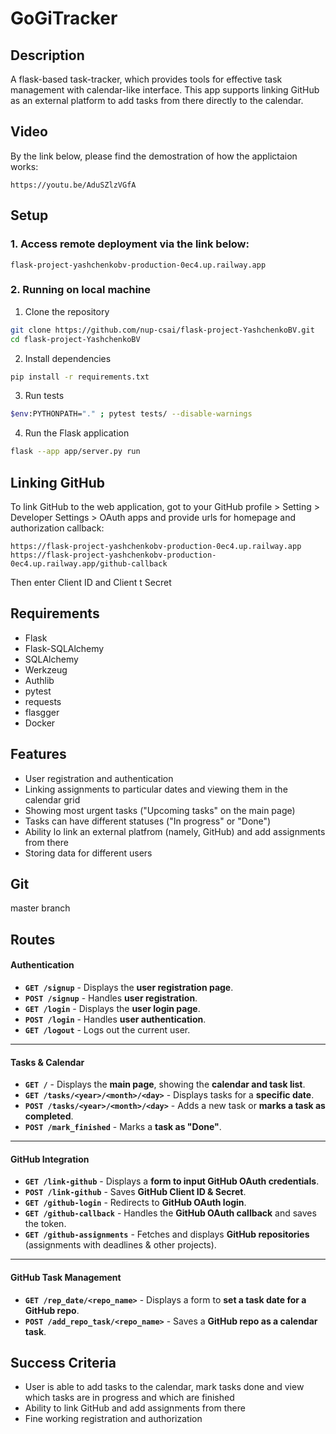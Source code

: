 # GoGiTracker

## Description

A flask-based task-tracker, which provides tools for effective task management with calendar-like interface. This app
supports linking GitHub as an external platform to add tasks from there directly to the calendar.

## Video
By the link below, please find the demostration of how the applictaion works:
```
https://youtu.be/AduSZlzVGfA
```

## Setup

### 1. Access remote deployment via the link below:

```
flask-project-yashchenkobv-production-0ec4.up.railway.app
```

### 2. Running on local machine

1) Clone the repository

```bash
git clone https://github.com/nup-csai/flask-project-YashchenkoBV.git
cd flask-project-YashchenkoBV
```

2) Install dependencies

```bash
pip install -r requirements.txt
```

3) Run tests

```bash
$env:PYTHONPATH="." ; pytest tests/ --disable-warnings
```

4) Run the Flask application

```bash
flask --app app/server.py run
```

## Linking GitHub
To link GitHub to the web application, got to your GitHub profile > Setting > Developer Settings > OAuth apps and provide urls for homepage and authorization callback:
```
https://flask-project-yashchenkobv-production-0ec4.up.railway.app
https://flask-project-yashchenkobv-production-0ec4.up.railway.app/github-callback
```
Then enter Client ID and Client t Secret

## Requirements

- Flask
- Flask-SQLAlchemy
- SQLAlchemy
- Werkzeug
- Authlib
- pytest
- requests
- flasgger
- Docker

## Features

* User registration and authentication
* Linking assignments to particular dates and viewing them in the calendar grid
* Showing most urgent tasks ("Upcoming tasks" on the main page)
* Tasks can have different statuses ("In progress" or "Done")
* Ability lo link an external platfrom (namely, GitHub) and add assignments from there
* Storing data for different users

## Git

master branch

## Routes


#### **Authentication**
- **`GET /signup`** - Displays the **user registration page**.
- **`POST /signup`** - Handles **user registration**.
- **`GET /login`** - Displays the **user login page**.
- **`POST /login`** - Handles **user authentication**.
- **`GET /logout`** - Logs out the current user.

---

#### **Tasks & Calendar**
- **`GET /`** - Displays the **main page**, showing the **calendar and task list**.
- **`GET /tasks/<year>/<month>/<day>`** - Displays tasks for a **specific date**.
- **`POST /tasks/<year>/<month>/<day>`** - Adds a new task or **marks a task as completed**.
- **`POST /mark_finished`** - Marks a **task as "Done"**.

---

#### **GitHub Integration**
- **`GET /link-github`** - Displays a **form to input GitHub OAuth credentials**.
- **`POST /link-github`** - Saves **GitHub Client ID & Secret**.
- **`GET /github-login`** - Redirects to **GitHub OAuth login**.
- **`GET /github-callback`** - Handles the **GitHub OAuth callback** and saves the token.
- **`GET /github-assignments`** - Fetches and displays **GitHub repositories** (assignments with deadlines & other projects).

---

#### **GitHub Task Management**
- **`GET /rep_date/<repo_name>`** - Displays a form to **set a task date for a GitHub repo**.
- **`POST /add_repo_task/<repo_name>`** - Saves a **GitHub repo as a calendar task**.


## Success Criteria

* User is able to add tasks to the calendar, mark tasks done and view which tasks are in progress and which are finished
* Ability to link GitHub and add assignments from there
* Fine working registration and authorization


